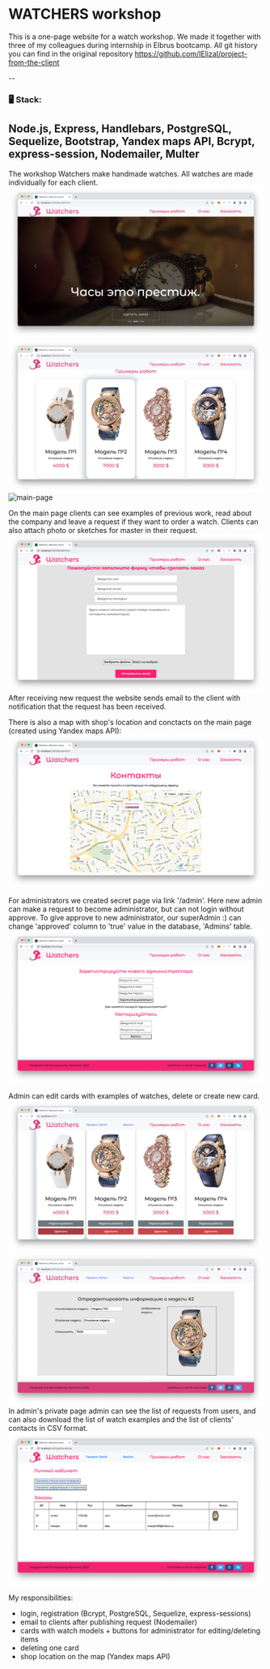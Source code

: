 # WATCHERS workshop
This is a one-page website for a watch workshop. We made it together with three of my colleagues during internship in Elbrus bootcamp. All git history you can find in the original repository https://github.com/IElizaI/project-from-the-client

--
### 🖥 Stack:
Node.js, Express, Handlebars, PostgreSQL, Sequelize, Bootstrap, Yandex maps API, Bcrypt, express-session, Nodemailer, Multer
--

The workshop Watchers make handmade watches. All watches are made individually for each client. 
<img alt="main-page" src="./images-readme/main-page1.png" />
<img alt="main-page" src="./images-readme/main-page2-examples.png" />
<img alt="main-page" src="./images-readme/main-page3.png" />

On the main page clients can see examples of previous work, read about the company and leave a request if they want to order a watch. 
Clients can also attach photo or sketches for master in their request.
<img alt="main-page" src="./images-readme/main-page4-request-form.png" />
After receiving new request the website sends email to the client with notification that the request has been received.

There is also a map with shop's location and conctacts on the main page (created using Yandex maps API):
<img alt="main-page" src="./images-readme/main-page5-map.png" />

For administrators we created secret page via link '/admin'. Here new admin can make a request to become administrator, but can not login without approve. To give approve to new administrator, our superAdmin :) can change 'approved' column to 'true' value in the database, 'Admins' table.
<img alt="main-page" src="./images-readme/login.png" />

Admin can edit cards with examples of watches, delete or create new card. 
<img alt="main-page" src="./images-readme/admin-main.png" />
<img alt="main-page" src="./images-readme/admin-edit.png" />
In admin's private page admin can see the list of requests from users, and can also download the list of watch examples and the list of clients' contacts in CSV format.
<img alt="main-page" src="./images-readme/admin.png" />

My responsibilities:
- login, registration (Bcrypt, PostgreSQL, Sequelize, express-sessions)
- email to clients after publishing request (Nodemailer)
- cards with watch models + buttons for administrator for editing/deleting items
- deleting one card
- shop location on the map (Yandex maps API)


